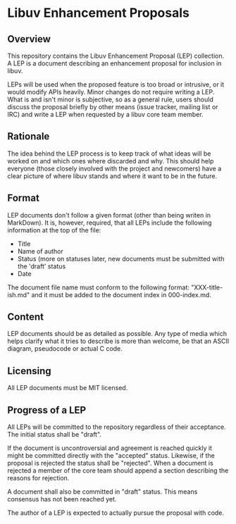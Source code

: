 # Libuv Enhancement Proposals

## Overview

This repository contains the Libuv Enhancement Proposal (LEP) collection.
A LEP is a document describing an enhancement proposal for inclusion in libuv.

LEPs will be used when the proposed feature is too broad or intrusive, or it
would modify APIs heavily. Minor changes do not require writing a LEP. What
is and isn't minor is subjective, so as a general rule, users should discuss
the proposal briefly by other means (issue tracker, mailing list or IRC) and
write a LEP when requested by a libuv core team member.

## Rationale

The idea behind the LEP process is to keep track of what ideas will be worked on
and which ones where discarded and why. This should help everyone (those closely involved
with the project and newcomers) have a clear picture of where libuv stands and
where it want to be in the future.

## Format

LEP documents don't follow a given format (other than being writen in MarkDown).
It is, however, required, that all LEPs include the following information at
the top of the file:

* Title
* Name of author
* Status (more on statuses later, new documents must be submitted with the
'draft' status
* Date

The document file name must conform to the following format: "XXX-title-ish.md"
and it must be added to the document index in 000-index.md.

## Content

LEP documents should be as detailed as possible. Any type of media which helps
clarify what it tries to describe is more than welcome, be that an ASCII diagram,
pseudocode or actual C code.

## Licensing

All LEP documents must be MIT licensed.

## Progress of a LEP

All LEPs will be committed to the repository regardless of their acceptance. The
initial status shall be "draft".

If the document is uncontroversial and agreement is reached quickly it might be
committed directly with the "accepted" status. Likewise, if the proposal is rejected the
status shall be "rejected". When a document is rejected a member of the core team
should append a section describing the reasons for rejection.

A document shall also be committed in "draft" status. This means consensus has not
been reached yet.

The author of a LEP is expected to actually pursue the proposal with code.
